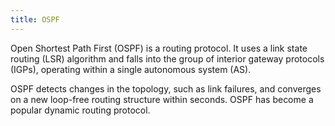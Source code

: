 ```yaml
---
title: OSPF
---
```

Open Shortest Path First (OSPF) is a routing protocol. It uses a link state routing (LSR) algorithm and falls into the group of interior gateway protocols (IGPs), operating within a single autonomous system (AS).

OSPF detects changes in the topology, such as link failures, and converges on a new loop-free routing structure within seconds. OSPF has become a popular dynamic routing protocol. 
